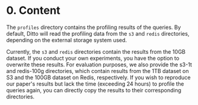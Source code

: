 # 0. Content

The `profiles` directory contains the profiling results of the queries. By default, Ditto will read the profiling data from the `s3` and `redis` directories, depending on the external storage system used. 

Currently, the `s3` and `redis` directories contain the results from the 10GB dataset. If you conduct your own experiments, you have the option to overwrite these results. For evaluation purposes, we also provide the s3-1t and redis-100g directories, which contain results from the 1TB dataset on S3 and the 100GB dataset on Redis, respectively. If you wish to reproduce our paper's results but lack the time (exceeding 24 hours) to profile the queries again, you can directly copy the results to their corresponding directories.
